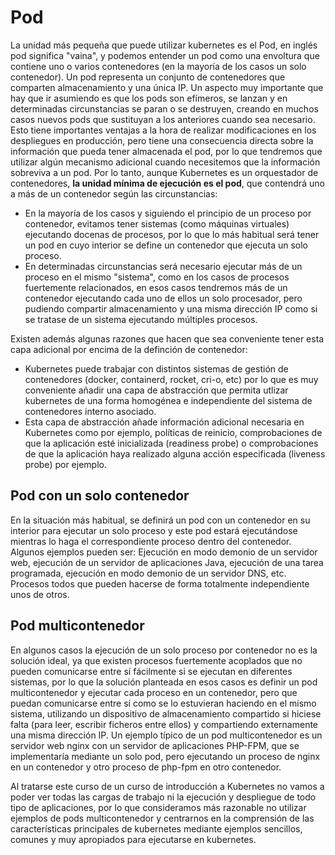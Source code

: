 # Pod

La unidad más pequeña que puede utilizar kubernetes es el Pod, en inglés pod significa "vaina", y podemos entender un pod como una envoltura que contiene uno o varios contenedores (en la mayoría de los casos un solo contenedor). Un pod representa un conjunto de contenedores que comparten almacenamiento y una única IP. Un aspecto muy importante que hay que ir asumiendo es que los pods son efímeros, se lanzan y en determinadas circunstancias se paran o se destruyen, creando en muchos casos nuevos pods que sustituyan a los anteriores cuando sea necesario. Esto tiene importantes ventajas a la hora de realizar modificaciones en los despliegues en producción, pero tiene una consecuencia directa sobre la información que pueda tener almacenada el pod, por lo que tendremos que utilizar algún mecanismo adicional cuando necesitemos que la información sobreviva a un pod. Por lo tanto, aunque Kubernetes es un orquestador de contenedores, **la unidad mínima de ejecución es el pod**, que contendrá uno a más de un contenedor según las circunstancias:

* En la mayoría de los casos y siguiendo el principio de un proceso por contenedor, evitamos tener sistemas (como máquinas virtuales) ejecutando docenas de procesos, por lo que lo más habitual será tener un pod en cuyo interior se define un contenedor que ejecuta un solo proceso.
* En determinadas circunstancias será necesario ejecutar más de un proceso en el mismo "sistema", como en los casos de procesos fuertemente relacionados, en esos casos tendremos más de un contenedor ejecutando cada uno de ellos un solo procesador, pero pudiendo compartir almacenamiento y una misma dirección IP como si se tratase de un sistema ejecutando múltiples procesos.

Existen además algunas razones que hacen que sea conveniente tener esta capa adicional por encima de la definción de contenedor:

* Kubernetes puede trabajar con distintos sistemas de gestión de contenedores (docker, containerd, rocket, cri-o, etc) por lo que es muy conveniente añadir una capa de abstracción que permita utlizar kubernetes de una forma homogénea e independiente del sistema de contenedores interno asociado.
* Esta capa de abstracción añade información adicional necesaria en Kubernetes como por ejemplo, políticas de reinicio, comprobaciones de que la aplicación esté inicializada (readiness probe) o comprobaciones de que la aplicación haya realizado alguna acción especificada (liveness probe) por ejemplo.

## Pod con un solo contenedor

En la situación más habitual, se definirá un pod con un contenedor en su interior para ejecutar un solo proceso y este pod estará ejecutándose mientras lo haga el correspondiente proceso dentro del contenedor. Algunos ejemplos pueden ser: Ejecución en modo demonio de un servidor web, ejecución de un servidor de aplicaciones Java, ejecución de una tarea programada, ejecución en modo demonio de un servidor DNS, etc. Procesos todos que pueden hacerse de forma totalmente independiente unos de otros.

## Pod multicontenedor

En algunos casos la ejecución de un solo proceso por contenedor no es la solución ideal, ya que existen procesos fuertemente acoplados que no pueden comunicarse entre sí fácilmente si se ejecutan en diferentes sistemas, por lo que la solución planteada en esos casos es definir un pod multicontenedor y ejecutar cada proceso en un contenedor, pero que puedan comunicarse entre sí como se lo estuvieran haciendo en el mismo sistema, utilizando un dispositivo de almacenamiento compartido si hiciese falta (para leer, escribir ficheros entre ellos) y compartiendo externamente una misma dirección IP. Un ejemplo típico de un pod multicontenedor es un servidor web nginx con un servidor de aplicaciones PHP-FPM, que se implementaría mediante un solo pod, pero ejecutando un proceso de nginx en un contenedor y otro proceso de php-fpm en otro contenedor.

Al tratarse este curso de un curso de introducción a Kubernetes no vamos a poder ver todas las cargas de trabajo ni la ejecución y despliegue de todo tipo de aplicaciones, por lo que consideramos más razonable no utilizar ejemplos de pods multicontenedor y centrarnos en la comprensión de las características principales de kubernetes mediante ejemplos sencillos, comunes y muy apropiados para ejecutarse en kubernetes.





